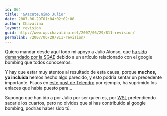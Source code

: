 ```yaml
---
id: 864
title: '&Aacute;nimo Julio'
date: 2007-06-29T01:04:02+02:00
author: Chavalina
layout: revision
guid: http://www.wp.chavalina.net/2007/06/29/811-revision/
permalink: /2007/06/29/811-revision/
---
```

Quiero mandar desde aqu&iacute; todo mi apoyo a Julio Alonso, que <a href="http://www.merodeando.com/2007/06/27-demandado-por-la-sgae" target="_blank">ha sido demandado por la SGAE</a> debido a un art&iacute;culo relacionado con el google bombing que todos conocemos. 

Y hay que estar muy atentos al resultado de esta causa, porque **muchos, yo incluida** hemos hecho algo parecido, y esto podr&iacute;a sentar un precedente importante. Fijaos en <a href="http://telendro.com.es/2007/06/27/la-sgae-ahora-roba-resultados/" target="_blank">este post de Telendro</a> por ejemplo, ha suprimido los enlaces que hab&iacute;a puesto para&#8230;

Supongo que han ido a por Julio por ser quien es, por <a href="http://www.weblogssl.com/" target="_blank">WSL</a> pretendiendo sacarle los cuartos, pero no olvides que si has contribuido al google bombing, podr&iacute;as haber sido t&uacute;.